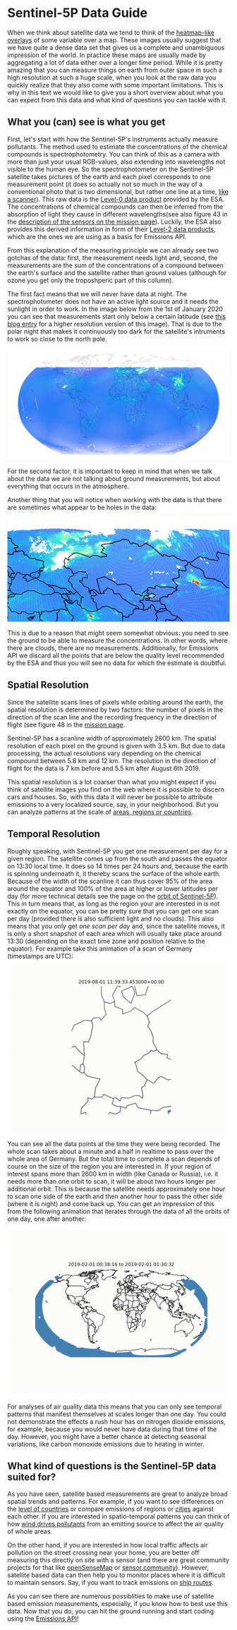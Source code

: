 
# Sentinel-5P Data Guide

When we think about satellite data we tend to think of the [heatmap-like overlays](https://www.esa.int/Applications/Observing_the_Earth/Copernicus/Sentinel-5P/Nitrogen_dioxide_pollution_mapped) of some variable over a map.
These images usually suggest that we have quite a dense data set that gives us a complete and unambiguous impression of the world.
In practice these maps are usually made by aggregating a lot of data either over a longer time period.
While it is pretty amazing that you can measure things on earth from outer space in such a high resolution at such a huge scale,
when you look at the raw data you quickly realize that they also come with some important limitations.
This is why in this text we would like to give you a short overview about what you can expect from this data and what kind of questions you can tackle with it.

## What you (can) see is what you get

First, let's start with how the Sentinel-5P's instruments actually measure pollutants.
The method used to estimate the concentrations of the chemical compounds is spectrophotometry.
You can think of this as a camera with more than just your usual RGB-values, also extending into wavelengths not visible to the human eye.
So the spectrophotometer on the Sentinel-5P satellite takes pictures of the earth and each pixel corresponds to one measurement point
(it does so actually not so much in the way of a conventional photo that is two dimensional, but rather one line at a time, [like a scanner](https://youtu.be/vQS7Ldc7Q_Q)).
This raw data is the [Level-0 data product](https://sentinel.esa.int/web/sentinel/missions/sentinel-5p/data-products) provided by the ESA.
The concentrations of chemical compounds can then be inferred from the absorption of light they cause in different wavelengths(see also figure 43 in the [description of the sensors on the mission page](https://directory.eoportal.org/web/eoportal/satellite-missions/c-missions/copernicus-sentinel-5p#sensors)).
Luckily, the ESA also provides this derived information in form of their [Level-2 data products](https://sentinel.esa.int/web/sentinel/technical-guides/sentinel-5p/products-algorithms),
which are the ones we are using as a basis for Emissions API.

From this explanation of the measuring principle we can already see two gotchas of the data:
first, the measurement needs light and, second, the measurements are the sum of the concentrations of a compound between the earth's surface and the satellite rather than ground values
(although for ozone you get only the troposhperic part of this column).

The first fact means that we will never have data at night.
The spectrophotometer does not have an active light source and it needs the sunlight in order to work. In the image below from the 1st of January 2020 you can see that measurements start only below a certain latitude (see [this blog entry](https://blog.haardiek.org/plotting-sentinel-5p-data) for a higher resolution version of this image).
That is due to the polar night that makes it continuously too dark for the satellite's intruments to work so close to the north pole.

![polar night](/assets/img/polar_night.png)

For the second factor, it is important to keep in mind that when we talk about the data we are not talking about ground measurements, but about everything that occurs in the atmosphere.

Another thing that you will notice when working with the data is that there are sometimes what appear to be holes in the data:

![cloudy](/assets/img/cloudy.png)

This is due to a reason that might seem somewhat obvious:
you need to see the ground to be able to measure the concentrations.
In other words, where there are clouds, there are no measurements.
Additionally, for Emissions API we discard all the points that are below the quality level recommended by the ESA and thus you will see no data for which the estimate is doubtful.

## Spatial Resolution

Since the satellite scans lines of pixels while orbiting around the earth, the spatial resolution is determined by two factors:
the number of pixels in the direction of the scan line and the recording frequency in the direction of flight
(see figure 48 in the [mission page](https://directory.eoportal.org/web/eoportal/satellite-missions/c-missions/copernicus-sentinel-5p).

Sentinel-5P has a scanline width of approximately 2600 km.
The spatial resolution of each pixel on the ground is given with 3.5 km.
But due to data processing, the actual resolutions vary depending on the chemical compound between 5.8 km and 12 km.
The resolution in the direction of flight for the data is 7 km before and 5.5 km after August 6th 2019.

This spatial resolution is a lot coarser than what you might expect if you think of satellite images you find on the web where it is possible to discern cars and houses.
So, with this data it will never be possible to attribute emissions to a very localized source, say, in your neighborhood.
But you can analyze patterns at the scale of [areas, regions or countries](https://www.esa.int/ESA_Multimedia/Images/2019/03/Nitrogen_dioxide_over_Europe).

## Temporal Resolution

Roughly speaking, with Sentinel-5P you get one measurement per day for a given region.
The satellite comes up from the south and passes the equator on 13:30 local time.
It does so 14 times per 24 hours and, because the earth is spinning underneath it, it thereby scans the surface of the whole earth.
Because of the width of the scanline it can thus cover 95% of the area around the equator and 100% of the area at higher or lower latitudes per day
(for more technical details see the page on the [orbit of Sentinel-5P](https://sentinels.copernicus.eu/web/sentinel/missions/sentinel-5p/orbit)).
This in turn means that, as long as the region your are interested in is not exactly on the equator, you can be pretty sure that you can get one scan per day (provided there is also sufficient light and no clouds).
This also means that you only get _one scan per day_ and, since the satellite moves, it is only a short snapshot of each area which will usually take place around 13:30 (depending on the exact time zone and position relative to the equator).
For example take this animation of a scan of Germany (timestamps are UTC):

![flyover](/assets/img/de-20190801.gif)

You can see all the data points at the time they were being recorded.
The whole scan takes about a minute and a half in realtime to pass over the whole area of Germany.
But the total time to complete a scan depends of course on the size of the region you are interested in.
If your region of interest spans more than 2600 km in width (like Canada or Russia), i.e. it needs more than one orbit to scan, it will be about two hours longer per additional orbit.
This is because the satellite needs approximately one hour to scan one side of the earth and then another hour to pass the other side (where it is night) and come back up.
You can get an impression of this from the following animation that iterates through the data of all the orbits of one day, one after another:

![polar night](/assets/img/world_201902_01-02.gif)

For analyses of air quality data this means that you can only see temporal patterns that manifest themselves at scales longer than one day.
You could not demonstrate the effects a rush hour has on nitrogen dioxide emissions, for example, because you would never have data during that time of the day.
However, you might have a better chance at detecting seasonal variations, like carbon monoxide emissions due to heating in winter.

## What kind of questions is the Sentinel-5P data suited for?

As you have seen, satellite based measurements are great to analyze broad spatial trends and patterns.
For example,
if you want to see differences on the [level of countries](https://emissions-api.org/examples/chart.js)
or compare emissions of regions or [cities](https://emissions-api.org/examples/highscore) against each other.
If you are interested in spatio-temporal patterns you can think of how [wind drives pollutants](https://youtu.be/CqNhaan26t8) from an emitting source to affect the air quality of whole areas.

On the other hand, if you are interested in how local traffic affects air pollution on the street crossing near your home,
you are better off measuring this directly on site with a sensor (and there are great community projects for that like [openSenseMap](https://opensensemap.org) or [sensor.community](https://sensor.community)).
However, satellite based data can then help you to monitor places where it is difficult to maintain sensors.
Say, if you want to track emissions on [ship routes](https://www.esa.int/ESA_Multimedia/Images/2018/07/Nitrogen_dioxide_from_Sentinel-5P).

As you can see there are numerous possiblities to make use of satellite based emission measurements, especially, if you know how to best use this data.
Now that you do, you can hit the ground running and start coding using the [Emissions API](https://api.emissions-api.org/ui/)!
